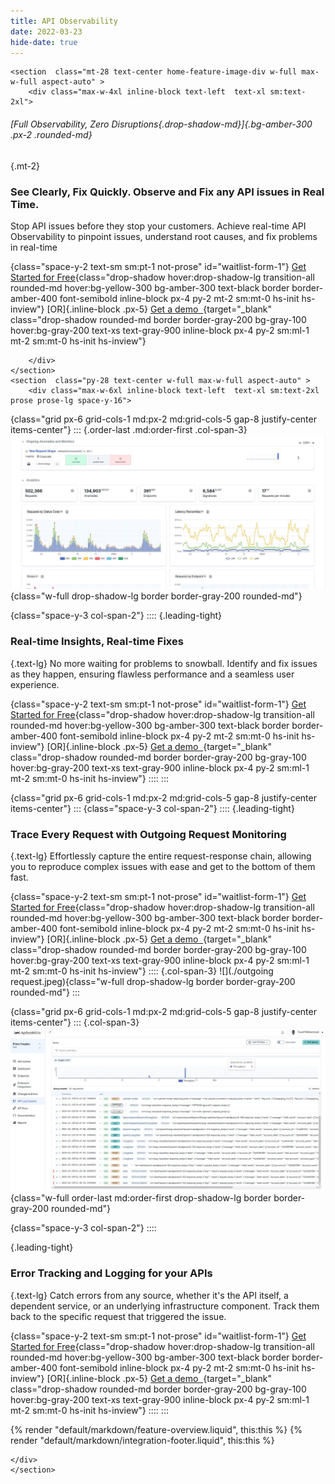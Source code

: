 ```yaml
---
title: API Observability
date: 2022-03-23
hide-date: true
---
```


``` =html
<section  class="mt-28 text-center home-feature-image-div w-full max-w-full aspect-auto" >
    <div class="max-w-4xl inline-block text-left  text-xl sm:text-2xl">
```

###### [*Full Observability, Zero Disruptions*{.drop-shadow-md}]{.bg-amber-300 .px-2 .rounded-md}

{.mt-2}
### See Clearly, Fix Quickly. Observe and Fix any API issues in Real Time. 

Stop API issues before they stop your customers. Achieve real-time API Observability to pinpoint issues, understand root causes, and fix problems in real-time

{class="space-y-2 text-sm sm:pt-1 not-prose" id="waitlist-form-1"}
[Get Started for Free](https://app.apitoolkit.io){class="drop-shadow hover:drop-shadow-lg transition-all rounded-md hover:bg-yellow-300 bg-amber-300 text-black border border-amber-400 font-semibold inline-block px-4 py-2 mt-2 sm:mt-0 hs-init hs-inview"}
[OR]{.inline-block .px-5}
[Get a demo &nbsp;](https://calendar.app.google/1a4HG5GZYv1sjjZG6){target="_blank" class="drop-shadow rounded-md border border-gray-200 bg-gray-100 hover:bg-gray-200 text-xs text-gray-900 inline-block px-4 py-2 sm:ml-1 mt-2 sm:mt-0 hs-init hs-inview"}

``` =html
    </div>
</section>
<section  class="py-28 text-center w-full max-w-full aspect-auto" >
    <div class="max-w-6xl inline-block text-left  text-xl sm:text-2xl prose prose-lg space-y-16">
```

{class="grid px-6 grid-cols-1 md:px-2 md:grid-cols-5  gap-8 justify-center items-center"}
:::
{.order-last .md:order-first .col-span-3}
![](./dash.jpg){class="w-full  drop-shadow-lg border border-gray-200 rounded-md"}

{class="space-y-3 col-span-2"}
::::
{.leading-tight}
### Real-time Insights, Real-time Fixes 

{.text-lg}
No more waiting for problems to snowball. Identify and fix issues as they happen, ensuring flawless performance and a seamless user experience.

{class="space-y-2 text-sm sm:pt-1 not-prose" id="waitlist-form-1"}
[Get Started for Free](https://app.apitoolkit.io){class="drop-shadow hover:drop-shadow-lg transition-all rounded-md hover:bg-yellow-300 bg-amber-300 text-black border border-amber-400 font-semibold inline-block px-4 py-2 mt-2 sm:mt-0 hs-init hs-inview"}
[OR]{.inline-block .px-5}
[Get a demo &nbsp;](https://calendar.app.google/1a4HG5GZYv1sjjZG6){target="_blank" class="drop-shadow rounded-md border border-gray-200 bg-gray-100 hover:bg-gray-200 text-xs text-gray-900 inline-block px-4 py-2 sm:ml-1 mt-2 sm:mt-0 hs-init hs-inview"}
::::
:::

{class="grid px-6 grid-cols-1 md:px-2 md:grid-cols-5 gap-8 justify-center items-center"}
:::
{class="space-y-3 col-span-2"}
::::
{.leading-tight}
### Trace Every Request with Outgoing Request Monitoring 

{.text-lg}
Effortlessly capture the entire request-response chain, allowing you to reproduce complex issues with ease and get to the bottom of them fast.

{class="space-y-2 text-sm sm:pt-1 not-prose" id="waitlist-form-1"}
[Get Started for Free](https://app.apitoolkit.io){class="drop-shadow hover:drop-shadow-lg transition-all rounded-md hover:bg-yellow-300 bg-amber-300 text-black border border-amber-400 font-semibold inline-block px-4 py-2 mt-2 sm:mt-0 hs-init hs-inview"}
[OR]{.inline-block .px-5}
[Get a demo &nbsp;](https://calendar.app.google/1a4HG5GZYv1sjjZG6){target="_blank" class="drop-shadow rounded-md border border-gray-200 bg-gray-100 hover:bg-gray-200 text-xs text-gray-900 inline-block px-4 py-2 sm:ml-1 mt-2 sm:mt-0 hs-init hs-inview"}
::::
{.col-span-3}
![](./outgoing request.jpeg){class="w-full  drop-shadow-lg border border-gray-200 rounded-md"}
:::

{class="grid px-6 grid-cols-1 md:px-2 md:grid-cols-5 gap-8 justify-center items-center"}
:::
{.col-span-3}
![](./LOG.jpg){class="w-full order-last md:order-first  drop-shadow-lg border border-gray-200 rounded-md"}

{class="space-y-3 col-span-2"}
::::

{.leading-tight}
### Error Tracking and Logging for your APIs 

{.text-lg}
Catch errors from any source, whether it's the API itself, a dependent service, or an underlying infrastructure component. Track them back to the specific request that triggered the issue.


{class="space-y-2 text-sm sm:pt-1 not-prose" id="waitlist-form-1"}
[Get Started for Free](https://app.apitoolkit.io){class="drop-shadow hover:drop-shadow-lg transition-all rounded-md hover:bg-yellow-300 bg-amber-300 text-black border border-amber-400 font-semibold inline-block px-4 py-2 mt-2 sm:mt-0 hs-init hs-inview"}
[OR]{.inline-block .px-5}
[Get a demo &nbsp;](https://calendar.app.google/1a4HG5GZYv1sjjZG6){target="_blank" class="drop-shadow rounded-md border border-gray-200 bg-gray-100 hover:bg-gray-200 text-xs text-gray-900 inline-block px-4 py-2 sm:ml-1 mt-2 sm:mt-0 hs-init hs-inview"}
::::
:::

{% render "default/markdown/feature-overview.liquid", this:this %}
{% render "default/markdown/integration-footer.liquid", this:this %}

``` =html
</div>
</section>
```
